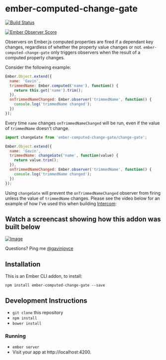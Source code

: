 # ember-computed-change-gate

[![Build Status](https://travis-ci.org/GavinJoyce/ember-computed-change-gate.svg)](https://travis-ci.org/GavinJoyce/ember-computed-change-gate)

[![Ember Observer Score](http://emberobserver.com/badges/ember-computed-change-gate.svg)](http://emberobserver.com/addons/ember-computed-change-gate)

Observers on Ember.js computed properties are fired if a dependant key changes, regardless of whether the property value changes or not. `ember-computed-change-gate` only triggers observers when the result of a computed property changes.

Consider the following example:

```javascript
Ember.Object.extend({
  name: 'Gavin',
  trimmedName: Ember.computed('name'), function() {
    return this.get('name').trim();
  }),
  onTrimmedNameChanged: Ember.observer('trimmedName', function() {
    console.log('trimmedName changed');
  })
});
```

Every time `name` changes `onTrimmedNameChanged` will be run, even if the value of `trimmedName` doesn't change.

```javascript
import changeGate from 'ember-computed-change-gate/change-gate';

Ember.Object.extend({
  name: 'Gavin',
  trimmedName: changeGate('name', function(value) {
    return value.trim();
  }),
  onTrimmedNameChanged: Ember.observer('trimmedName', function() {
    console.log('trimmedName changed');
  })
});
```

Using `changeGate` will prevent the `onTrimmedNameChanged` observer from firing unless the value of `trimmedName` changes. Please see the video below for an example of how I've used this when building [Intercom](https://www.intercom.io/):

## Watch a screencast showing how this addon was built below

[![Image](https://cloud.githubusercontent.com/assets/2526/4349867/d399b15e-41c9-11e4-8319-43c2e06186aa.png)](https://www.youtube.com/watch?v=PDgvMAyA8ic)

Questions? Ping me [@gavinjoyce](https://twitter.com/gavinjoyce)

## Installation

This is an Ember CLI addon, to install:

`npm install ember-computed-change-gate --save`

## Development Instructions

* `git clone` this repository
* `npm install`
* `bower install`

### Running

* `ember server`
* Visit your app at http://localhost:4200.
